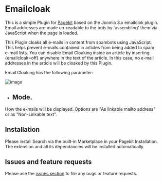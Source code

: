 #  Emailcloak
This is a simple Plugin for <a href="https://pagekit.com">Pagekit</a> based on the Joomla 3.x emailclok plugin.
Email addresses are made un-readable to the bots by 'assembling' them via JavaScript when the page is loaded.

This Plugin cloaks all e-mails in content from spambots using JavaScript. This helps prevent e-mails contained in articles from being added to spam e-mail lists. You can disable Email Cloaking inside an article by inserting {emailcloak=off} anywhere in the text of the article. In this case, no e-mail addresses in the article will be cloaked by this Plugin.

Email Cloaking has the following parameter:

![image](http://search.friendly-it.ru/storage/image.jpg)
* ## Mode. 
How the e-mails will be displayed. Options are "As linkable mailto address" or as "Non-Linkable text".

## Installation

Please install Search via the built-in Marketplace in your Pagekit Installation.
The extension and all its dependancies will be installed automatically.

## Issues and feature requests

Please use the [issues section](https://github.com/neicv/pagekit-emailcloak/issues) to file any bugs or feature requests.